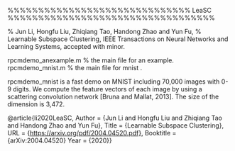 %%%%%%%%%%%%%%%%%%%%%%%%%%%%%% LeaSC %%%%%%%%%%%%%%%%%%%%%%%%%%%%%%%%%%

% Jun Li, Hongfu Liu, Zhiqiang Tao, Handong Zhao and Yun Fu,
% Learnable Subspace Clustering, IEEE Transactions on Neural Networks and Learning Systems, accepted with minor.

rpcmdemo_anexample.m	  % the main file for an example.
rpcmdemo_mnist.m        % the main file for mnist .

rpcmdemo_mnist is a fast demo on MNIST including 70,000 images with 0-9 digits.
We compute the feature vectors of each image by using a scattering
convolution network [Bruna and Mallat, 2013]. The size of the dimension is 3,472. 

@article{li2020LeaSC,
	Author = {Jun Li and Hongfu Liu and Zhiqiang Tao and Handong Zhao and Yun Fu},
	Title = {Learnable Subspace Clustering},
	URL = {https://arxiv.org/pdf/2004.04520.pdf},
	Booktitle = {arXiv:2004.04520}
	Year = {2020}}
	
